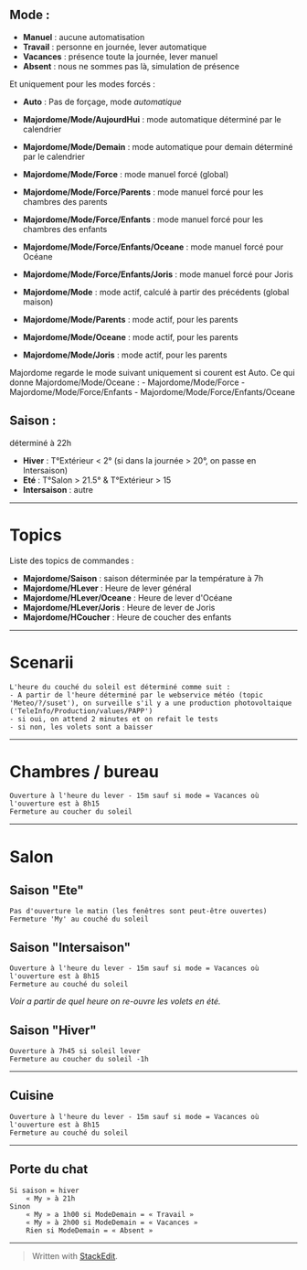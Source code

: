 Mode :
------
 - **Manuel** : aucune automatisation
 - **Travail** : personne en journée, lever automatique
 - **Vacances** : présence toute la journée, lever manuel
 - **Absent** : nous ne sommes pas là, simulation de présence

Et uniquement pour les modes forcés :
 - **Auto** : Pas de forçage, mode *automatique*

 - **Majordome/Mode/AujourdHui** : mode automatique déterminé par le calendrier
 - **Majordome/Mode/Demain** : mode automatique pour demain déterminé par le calendrier
 - **Majordome/Mode/Force** : mode manuel forcé (global)
 - **Majordome/Mode/Force/Parents** : mode manuel forcé pour les chambres des parents
 - **Majordome/Mode/Force/Enfants** : mode manuel forcé pour les chambres des enfants
 - **Majordome/Mode/Force/Enfants/Oceane** : mode manuel forcé pour Océane
 - **Majordome/Mode/Force/Enfants/Joris** : mode manuel forcé pour Joris
 - **Majordome/Mode** : mode actif, calculé à partir des précédents (global maison)
 - **Majordome/Mode/Parents** : mode actif, pour les parents
 - **Majordome/Mode/Oceane** : mode actif, pour les parents
 - **Majordome/Mode/Joris** : mode actif, pour les parents

Majordome regarde le mode suivant uniquement si courent est Auto. Ce qui donne
	Majordome/Mode/Oceane :
		- Majordome/Mode/Force
			- Majordome/Mode/Force/Enfants
				- Majordome/Mode/Force/Enfants/Oceane


Saison :
--------
déterminé à 22h
 - **Hiver** : T°Extérieur < 2° (si dans la journée > 20°, on passe en Intersaison)
 - **Eté** : T°Salon > 21.5° & T°Extérieur > 15
 - **Intersaison** : autre

----------
Topics
======
Liste des topics de commandes :

 - **Majordome/Saison** : saison déterminée par la température à 7h
 - **Majordome/HLever** : Heure de lever général
 - **Majordome/HLever/Oceane** : Heure de lever d'Océane
 - **Majordome/HLever/Joris** : Heure de lever de Joris
 - **Majordome/HCoucher** : Heure de coucher des enfants
 
----------
Scenarii
========

	L'heure du couché du soleil est déterminé comme suit :
	- A partir de l'heure déterminé par le webservice météo (topic 'Meteo/?/suset'), on surveille s'il y a une production photovoltaique ('TeleInfo/Production/values/PAPP')
	- si oui, on attend 2 minutes et on refait le tests
	- si non, les volets sont a baisser

----------
Chambres / bureau
==========
	Ouverture à l'heure du lever - 15m sauf si mode = Vacances où l'ouverture est à 8h15
	Fermeture au coucher du soleil

----------
Salon
=====
Saison "Ete"
----
	Pas d'ouverture le matin (les fenêtres sont peut-être ouvertes)
	Fermeture 'My' au couché du soleil

Saison "Intersaison"
----
	Ouverture à l'heure du lever - 15m sauf si mode = Vacances où l'ouverture est à 8h15
	Fermeture au couché du soleil

*Voir a partir de quel heure on re-ouvre les volets en été.*

Saison "Hiver"
---------
	Ouverture à 7h45 si soleil lever
	Fermeture au coucher du soleil -1h

----------
Cuisine
-------
	Ouverture à l'heure du lever - 15m sauf si mode = Vacances où l'ouverture est à 8h15
	Fermeture au couché du soleil

----------
Porte du chat
-------------
	Si saison = hiver
		« My » à 21h
	Sinon
		« My » a 1h00 si ModeDemain = « Travail »
		« My » à 2h00 si ModeDemain = « Vacances »
		Rien si ModeDemain = « Absent »

---------
> Written with [StackEdit](https://stackedit.io/).
